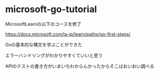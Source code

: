 # microsoft-go-tutorial

MicrosoftLearnの以下のコースを修了

https://docs.microsoft.com/ja-jp/learn/paths/go-first-steps/

Goの基本的な構文を学ぶことができた

エラーハンドリングがわかりやすくていいと思う

APIのテストの書き方がいまいちわからんかったからそこはおいおい調べる
